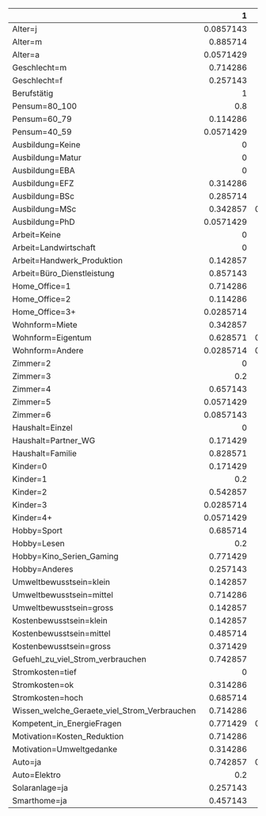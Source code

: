 |                                              |         1 |         2 |         3 |
|:---------------------------------------------|----------:|----------:|----------:|
| Alter=j                                      | 0.0857143 | 1         | 0.416667  |
| Alter=m                                      | 0.885714  | 0         | 0.583333  |
| Alter=a                                      | 0.0571429 | 0         | 0         |
| Geschlecht=m                                 | 0.714286  | 0.384615  | 0         |
| Geschlecht=f                                 | 0.257143  | 0.615385  | 1         |
| Berufstätig                                  | 1         | 0.692308  | 0.75      |
| Pensum=80_100                                | 0.8       | 0.615385  | 0.5       |
| Pensum=60_79                                 | 0.114286  | 0.230769  | 0.166667  |
| Pensum=40_59                                 | 0.0571429 | 0.153846  | 0.25      |
| Ausbildung=Keine                             | 0         | 0         | 0         |
| Ausbildung=Matur                             | 0         | 0.307692  | 0.416667  |
| Ausbildung=EBA                               | 0         | 0.153846  | 0         |
| Ausbildung=EFZ                               | 0.314286  | 0.153846  | 0.166667  |
| Ausbildung=BSc                               | 0.285714  | 0.384615  | 0.0833333 |
| Ausbildung=MSc                               | 0.342857  | 0.0769231 | 0.333333  |
| Ausbildung=PhD                               | 0.0571429 | 0         | 0         |
| Arbeit=Keine                                 | 0         | 0         | 0         |
| Arbeit=Landwirtschaft                        | 0         | 0         | 0         |
| Arbeit=Handwerk_Produktion                   | 0.142857  | 0         | 0.25      |
| Arbeit=Büro_Dienstleistung                   | 0.857143  | 1         | 0.75      |
| Home_Office=1                                | 0.714286  | 0.307692  | 0.25      |
| Home_Office=2                                | 0.114286  | 0.692308  | 0.75      |
| Home_Office=3+                               | 0.0285714 | 0         | 0         |
| Wohnform=Miete                               | 0.342857  | 0.846154  | 1         |
| Wohnform=Eigentum                            | 0.628571  | 0.0769231 | 0         |
| Wohnform=Andere                              | 0.0285714 | 0.0769231 | 0         |
| Zimmer=2                                     | 0         | 0.230769  | 0.0833333 |
| Zimmer=3                                     | 0.2       | 0.769231  | 0.916667  |
| Zimmer=4                                     | 0.657143  | 0         | 0         |
| Zimmer=5                                     | 0.0571429 | 0         | 0         |
| Zimmer=6                                     | 0.0857143 | 0         | 0         |
| Haushalt=Einzel                              | 0         | 0.538462  | 0.75      |
| Haushalt=Partner_WG                          | 0.171429  | 0.461538  | 0.25      |
| Haushalt=Familie                             | 0.828571  | 0         | 0         |
| Kinder=0                                     | 0.171429  | 0.769231  | 1         |
| Kinder=1                                     | 0.2       | 0.230769  | 0         |
| Kinder=2                                     | 0.542857  | 0         | 0         |
| Kinder=3                                     | 0.0285714 | 0         | 0         |
| Kinder=4+                                    | 0.0571429 | 0         | 0         |
| Hobby=Sport                                  | 0.685714  | 0.692308  | 0.583333  |
| Hobby=Lesen                                  | 0.2       | 0.461538  | 0.0833333 |
| Hobby=Kino_Serien_Gaming                     | 0.771429  | 0.230769  | 0.25      |
| Hobby=Anderes                                | 0.257143  | 0.230769  | 0.583333  |
| Umweltbewusstsein=klein                      | 0.142857  | 0         | 0.0833333 |
| Umweltbewusstsein=mittel                     | 0.714286  | 0.230769  | 0.25      |
| Umweltbewusstsein=gross                      | 0.142857  | 0.769231  | 0.666667  |
| Kostenbewusstsein=klein                      | 0.142857  | 0.461538  | 0.333333  |
| Kostenbewusstsein=mittel                     | 0.485714  | 0.538462  | 0.5       |
| Kostenbewusstsein=gross                      | 0.371429  | 0         | 0.166667  |
| Gefuehl_zu_viel_Strom_verbrauchen            | 0.742857  | 0.153846  | 0.25      |
| Stromkosten=tief                             | 0         | 0.846154  | 0.5       |
| Stromkosten=ok                               | 0.314286  | 0.153846  | 0.5       |
| Stromkosten=hoch                             | 0.685714  | 0         | 0         |
| Wissen_welche_Geraete_viel_Strom_Verbrauchen | 0.714286  | 0.846154  | 0.583333  |
| Kompetent_in_EnergieFragen                   | 0.771429  | 0.0769231 | 0.5       |
| Motivation=Kosten_Reduktion                  | 0.714286  | 0.230769  | 0.25      |
| Motivation=Umweltgedanke                     | 0.314286  | 0.846154  | 0.5       |
| Auto=ja                                      | 0.742857  | 0.0769231 | 0.25      |
| Auto=Elektro                                 | 0.2       | 0         | 0.166667  |
| Solaranlage=ja                               | 0.257143  | 0.153846  | 0.0833333 |
| Smarthome=ja                                 | 0.457143  | 0         | 0         |